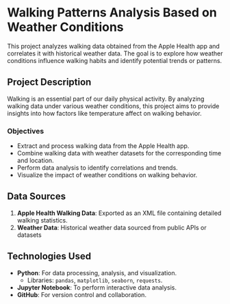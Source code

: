 # Walking Patterns Analysis Based on Weather Conditions

This project analyzes walking data obtained from the Apple Health app and correlates it with historical weather data. The goal is to explore how weather conditions influence walking habits and identify potential trends or patterns.

## Project Description  
Walking is an essential part of our daily physical activity. By analyzing walking data under various weather conditions, this project aims to provide insights into how factors like temperature  affect on walking behavior.

### Objectives  
- Extract and process walking data from the Apple Health app.  
- Combine walking data with weather datasets for the corresponding time and location.  
- Perform data analysis to identify correlations and trends.  
- Visualize the impact of weather conditions on walking behavior.

## Data Sources  
1. **Apple Health Walking Data**: Exported as an XML file containing detailed walking statistics.  
2. **Weather Data**: Historical weather data sourced from public APIs or datasets   

## Technologies Used  
- **Python**: For data processing, analysis, and visualization.  
  - Libraries: `pandas`, `matplotlib`, `seaborn`, `requests`.  
- **Jupyter Notebook**: To perform interactive data analysis.  
- **GitHub**: For version control and collaboration.


